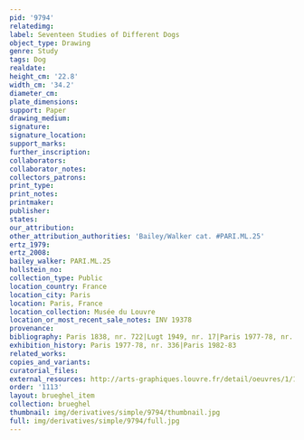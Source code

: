 ```yaml
---
pid: '9794'
relatedimg: 
label: Seventeen Studies of Different Dogs
object_type: Drawing
genre: Study
tags: Dog
realdate: 
height_cm: '22.8'
width_cm: '34.2'
diameter_cm: 
plate_dimensions: 
support: Paper
drawing_medium: 
signature: 
signature_location: 
support_marks: 
further_inscription: 
collaborators: 
collaborator_notes: 
collectors_patrons: 
print_type: 
print_notes: 
printmaker: 
publisher: 
states: 
our_attribution: 
other_attribution_authorities: 'Bailey/Walker cat. #PARI.ML.25'
ertz_1979: 
ertz_2008: 
bailey_walker: PARI.ML.25
hollstein_no: 
collection_type: Public
location_country: France
location_city: Paris
location: Paris, France
location_collection: Musée du Louvre
location_or_most_recent_sale_notes: INV 19378
provenance: 
bibliography: Paris 1838, nr. 722|Lugt 1949, nr. 17|Paris 1977-78, nr. 336, ill.
exhibition_history: Paris 1977-78, nr. 336|Paris 1982-83
related_works: 
copies_and_variants: 
curatorial_files: 
external_resources: http://arts-graphiques.louvre.fr/detail/oeuvres/1/109498-Dix-sept-etudes-de-differents-chiens
order: '1113'
layout: brueghel_item
collection: brueghel
thumbnail: img/derivatives/simple/9794/thumbnail.jpg
full: img/derivatives/simple/9794/full.jpg
---
```

